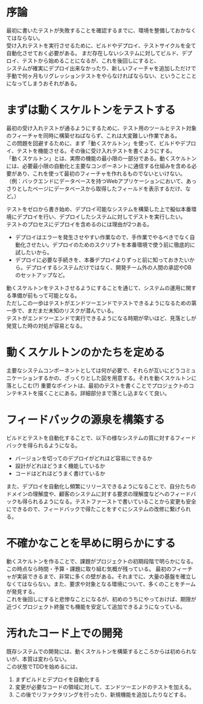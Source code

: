 # 序論
最初に書いたテストが失敗することを確認するまでに、環境を整備しておかなくてはならない。  
受け入れテストを実行させるために、ビルドやデプロイ、テストサイクルを全て自動化させておく必要がある。
まだ存在しないシステムに対してビルド、デプロイ、テストから始めることになるが、これを後回しにすると、  
システムが確実にデプロイ出来なかったり、新しいフィーチャを追加しただけで手動で何ヶ月もリグレッションテストをやらなければならない、ということことになってしまうおそれがある。

# まずは動くスケルトンをテストする
最初の受け入れテストが通るようにするために、テスト用のツールとテスト対象のフィーチャを同時に構築せねばならず、これは大変難しい作業である。  
この問題を回避するために、まず「動くスケルトン」を使って、ビルドやデプロイ、テストを機能させる。その後に受け入れテストを書くようにする。  
「動くスケルトン」とは、実際の機能の最小限の一部分である。動くスケルトンには、必要最小限の自動化と主要なコンポーネントに通信する仕組みを含める必要があり、これを使って最初のフィーチャを作れるものでないといけない。（例：バックエンドにデータベースを持つWebアプリケーションにおいて、あっさりとしたページにデータベースから取得したフィールドを表示するだけ、など。）

テストをゼロから書き始め、デプロイ可能なシステムを構築した上で擬似本番環境にデプロイを行い、デプロイしたシステムに対してデストを実行したい。  
テストのプロセスにデプロイを含めるのには理由が2つある。
* デプロイはエラーを発生させやすい作業なので、手作業でやるべきでなく自動化させたい。デプロイのためのスクリプトを本番環境で使う前に徹底的に試したいから。
* デプロイに必要な手続きを、本番デプロイよりずっと前に知っておきたいから。デプロイするシステムだけではなく、開発チーム外の人間の承認やDBのセットアップなど。

動くスケルトンをテストさせるようにすることを通じて、システムの運用に関する準備が前もって可能となる。  
ただしこの一歩はテストがエンドツーエンドでテストできるようになるための第一歩で、まだまだ未知のリスクが潜んでいる。  
テストがエンドツーエンドで実行できるようになる時期が早いほど、見落としが発覚した時の対処が容易となる。

# 動くスケルトンのかたちを定める
主要なシステムコンポーネントとしては何が必要で、それらが互いにどうコミュニケーションするかの、ざっくりとした図を用意する。それを動くスケルトンに落としこむ(?)
重要なポイントは、最初のテストを書くことでプロジェクトのコンテキストを描くことにある。詳細部分まで落とし込まなくて良い。

# フィードバックの源泉を構築する
ビルドとテストを自動化することで、以下の様なシステムの質に対するフィードバックを得られるようになる。
* バージョンを切ってのデプロイがどれほど容易にできるか
* 設計がどれほどうまく機能しているか
* コードはどれほどうまく書けているか

また、デプロイを自動化し頻繁にリリースできるようになることで、自分たちのドメインの理解度や、顧客のシステムに対する要求の理解度などへのフィードバックも得られるようになる。テストファーストで書いていることから変更も安全にできるので、フィードバックで得たことをすぐにシステムの改修に繋げられる。

# 不確かなことを早めに明らかにする
動くスケルトンを作ることで、課題がプロジェクトの初期段階で明らかになる。この時点なら時間・予算・課題に取り組む気概が残っている。
最初のフィーチャが実装できるまで、非常に多くの壁がある。それまでに、大量の基盤を確立しなくてはならない。また、要求や対象となる環境について、多くのことをチームが発見する。  
これを後回しにすると悲惨なことになるが、初めのうちにやっておけば、期限が近づくプロジェクト終盤でも機能を安定して追加できるようになっている。

# 汚れたコード上での開発
既存システムでの開発には、動くスケルトンを構築するところからは初められないが、本質は変わらない。  
この状態でTDDを始めるには、  
1. まずビルドとデプロイを自動化する  
2. 変更が必要なコードの領域に対して、エンドツーエンドのテストを加える。  
3. この後でリファクタリングを行ったり、新規機能を追加したりなどする。  
